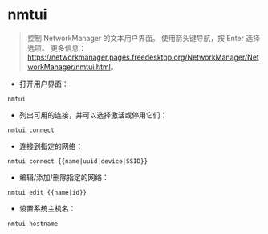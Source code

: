 # nmtui

> 控制 NetworkManager 的文本用户界面。
> 使用箭头键导航，按 Enter 选择选项。
> 更多信息：<https://networkmanager.pages.freedesktop.org/NetworkManager/NetworkManager/nmtui.html>。

- 打开用户界面：

`nmtui`

- 列出可用的连接，并可以选择激活或停用它们：

`nmtui connect`

- 连接到指定的网络：

`nmtui connect {{name|uuid|device|SSID}}`

- 编辑/添加/删除指定的网络：

`nmtui edit {{name|id}}`

- 设置系统主机名：

`nmtui hostname`